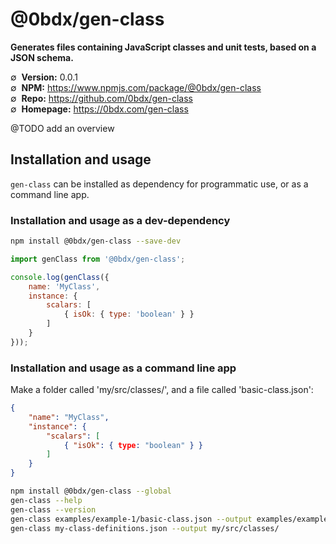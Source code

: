 # @0bdx/gen-class

__Generates files containing JavaScript classes and unit tests, based on a JSON schema.__

∅&nbsp; __Version:__ 0.0.1  
∅&nbsp; __NPM:__ <https://www.npmjs.com/package/@0bdx/gen-class>  
∅&nbsp; __Repo:__ <https://github.com/0bdx/gen-class>  
∅&nbsp; __Homepage:__ <https://0bdx.com/gen-class>

@TODO add an overview

## Installation and usage

`gen-class` can be installed as dependency for programmatic use,
or as a command line app.

### __Installation and usage as a dev-dependency__

```sh
npm install @0bdx/gen-class --save-dev
```

```js
import genClass from '@0bdx/gen-class';

console.log(genClass({
    name: 'MyClass',
    instance: {
        scalars: [
            { isOk: { type: 'boolean' } }
        ]
    }
}));
```

### __Installation and usage as a command line app__

Make a folder called 'my/src/classes/', and a file called 'basic-class.json':
```json
{
    "name": "MyClass",
    "instance": {
        "scalars": [
            { "isOk": { type: "boolean" } }
        ]
    }
}
```

```sh
npm install @0bdx/gen-class --global
gen-class --help
gen-class --version
gen-class examples/example-1/basic-class.json --output examples/example-1
gen-class my-class-definitions.json --output my/src/classes/
```
